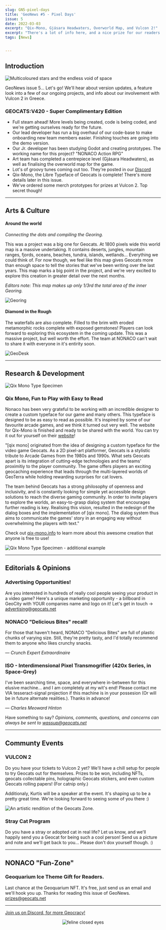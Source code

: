 ```yaml
---
slug: GN5-pixel-days
title: 'GeoNews #5 - Pixel Days'
issue: 5
date: 2022-03-03
excerpt: "Qix-Mono, Gjásara Headwaters, Overworld Map, and Vulcon 2!"
excerpt: "There's a lot of info here, and a nice prize for our readers. Also, we'll be surprised if any of you can crack this edition's puzzle..."
tags: [News]


---
```


## **Introduction**

![Multicoloured stars and the endless void of space](/geonews/stars.png)

GeoNews issue 5... Let's go!
We'll hear about version updates, a feature look into a few of our ongoing projects, and info about our involvement with Vulcon 2 in Greece.

### GEOCATS:V420 - Super Complimentary Edition

- Full steam ahead! More levels being created, code is being coded, and we're getting ourselves ready for the future. 
- Our lead developer has run a big overhaul of our code-base to make onboarding new team members easier. Finishing touches are going into the demo version.
- Our Jr. developer has been studying Godot and creating prototypes. The working name for this project? "NONACO Action RPG"
- Art team has completed a centrepiece level (Gjásara Headwaters), as well as finalising the overworld map for the game.
- Lot's of groovy tunes coming out too. They're posted in our [Discord](https://discord.gg/JW6mgyN3rk)
- Qix-Mono, the Libre Typeface of Geocats is complete! There's more details later in this issue.
- We've ordered some merch prototypes for prizes at Vulcon 2. Top secret though!

---

## **Arts & Culture**

#### Around the world

*Connecting the dots and compiling the Georing.* 

This was a project was a big one for Geocats. At 1800 pixels wide this world map is a massive undertaking. It contains deserts, jungles, mountain ranges, fjords, oceans, beaches, tundra, islands, wetlands... Everything we could think of.
For now though, we feel like this map gives Geocats more than enough space to tell the stories that we've been writing over the last years. This map marks a big point in the project, and we're very excited to explore this creation in greater detail over the next months.

*Editors note: This map makes up only 1/3rd the total area of the inner Georing.*

![Georing](/geonews/ringmap.png)

#### Diamond in the Rough

The waterfalls are also complete. Filled to the brim with eroded metamorphic rocks complete with exposed gemstones! Players can look forward to exploring this ecosystem in the coming update.
This was a massive project, but well worth the effort. The team at NONACO can't wait to share it with everyone in it's entirity soon.

![GeoDesk](/geonews/river_gem.png)

---

## **Research & Development**

![Qix Mono Type Specimen](/geonews/qixmono1.jpg)

### Qix Mono, Fun to Play with Easy to Read

Nonaco has been very grateful to be working with an incredible designer to create a custom typeface for our game and many others. This typeface is designed to be as easy to read as possible. It's inspired by some of our favourite arcade games, and we think it turned out very well. 
The website for Qix-Mono is finished and ready to be shared with the world. You can try it out for yourself on their [website](https://qix-mono.info/)!

"[qix mono] originated from the idea of designing a custom typeface for the video game Geocats. As a 2D pixel-art platformer, Geocats is a stylistic tribute to Arcade Games from the 1980s and 1990s. What sets Geocats apart is its integration of cutting-edge technologies and the teams' proximitiy to the player community. The game offers players an exciting geocaching experience that leads through the multi-layered worlds of GeoTerra while holding rewarding surprises for cat lovers.

The team behind Geocats has a strong philosophy of openness and inclusivity, and is constantly looking for simple yet accessible design solutions to reach the diverse gaming community. In order to invite players to explore the worlds, an easy-to-grasp dialog system that encourages further reading is key. Realising this vision, resulted in the redesign of the dialog boxes and the implementation of [qix mono]. The dialog system thus aims to communicate the games' story in an engaging way without overwhelming the players with text."

Check out [qix-mono.info](https://qix-mono.info/) to learn more about this awesome creation that anyone is free to use!

![Qix Mono Type Specimen - additional example](/geonews/qixmono2.jpg)


---

## **Editorials & Opinions**

### Advertising Opportunities!

Are you interested in hundreds of really cool people seeing your product in a video game?
Here's a unique marketing opportunity - a billboard in GeoCity with YOUR companies name and logo on it! 
Let's get in touch -> advertising@geocats.net

### NONACO "Delicious Bites" recall!

For those that haven't heard, NONACO "Delicious Bites" are full of plastic chunks of varying size. Still, they're pretty tasty, and I'd totally recommend them to anyone who likes crunchy snacks.

— *Crunch Expert Extraordinaire*

### ISO - Interdimensional Pixel Transmogrifier (420x Series, in Space-Grey)

I've been searching time, space, and everywhere in-between for this elusive machine... and I am completely at my wit's end! Please contact me VIA tesseract-signal projection if this machine is in your possesion (Or will be in future alternate realities.).
Thanks in advance!

— *Charles Meoward Hinton*

Have something to say? *Opinions, comments, questions, and concerns can always be sent to wassup@geocats.net*

---

## **Communty Events**

### VULCON 2

Do you have your tickets to Vulcon 2 yet? 
We'll have a chill setup for people to try Geocats out for themselves. Prizes to be won, including NFTs, geocats collectable pins, holographic Geocats stickers, and even custom Geocats rolling papers! (For catnip only.)

Additionaly, Kurtis will be a speaker at the event. It's shaping up to be a pretty great time. We're looking forward to seeing some of you there :)

![An *artistic* rendition of the Geocats Zone.](/geonews/booth_promo.png)

### Stray Cat Program

Do you have a stray or adopted cat in real life? 
Let us know, and we'll happily send you a Geocat for being such a cool person! Send us a picture and note and we'll get back to you... Please don't dox yourself though. :)

---

## **NONACO "Fun-Zone"**

### Geoquarium Ice Theme Gift for Readers.

Last chance at the Geoquarium NFT. It's free, just send us an email and we'll hook you up. Thanks for reading this issue of GeoNews.
prizes@geocats.net

---

[Join us on Discord, for more Geocracy! ](https://discord.gg/JW6mgyN3rk) 

<center>


![feline closed eyes](/geonews/feline_closed_eyes.png)
</center>

<style>
img {
    max-width: 100%;
}
</style>
